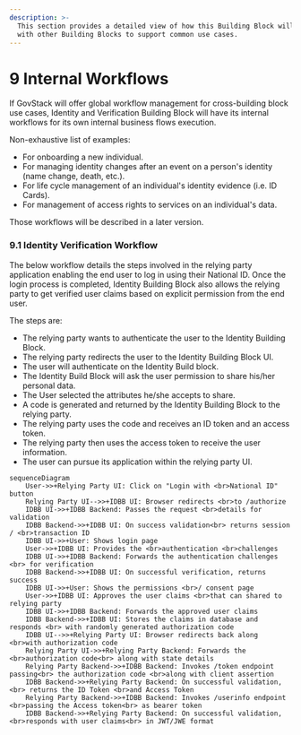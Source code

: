 ```yaml
---
description: >-
  This section provides a detailed view of how this Building Block will interact
  with other Building Blocks to support common use cases.
---
```


# 9 Internal Workflows

If GovStack will offer global workflow management for cross-building block use cases, Identity and Verification Building Block will have its internal workflows for its own internal business flows execution.

Non-exhaustive list of examples:

* For onboarding a new individual.
* For managing identity changes after an event on a person's identity (name change, death, etc.).
* For life cycle management of an individual's identity evidence (i.e. ID Cards).
* For management of access rights to services on an individual's data.

Those workflows will be described in a later version.

### 9.1 Identity Verification Workflow

The below workflow details the steps involved in the relying party application enabling the end user to log in using their National ID. Once the login process is completed, Identity Building Block also allows the relying party to get verified user claims based on explicit permission from the end user.

The steps are:

* The relying party wants to authenticate the user to the Identity Building Block.
* The relying party redirects the user to the Identity Building Block UI.
* The user will authenticate on the Identity Build block.
* The Identity Build Block will ask the user permission to share his/her personal data.
* The User selected the attributes he/she accepts to share.
* A code is generated and returned by the Identity Building Block to the relying party.
* The relying party uses the code and receives an ID token and an access token.
* The relying party then uses the access token to receive the user information.
* The user can pursue its application within the relying party UI.

```mermaid
sequenceDiagram
    User->>+Relying Party UI: Click on "Login with <br>National ID" button
    Relying Party UI-->>+IDBB UI: Browser redirects <br>to /authorize
    IDBB UI->>+IDBB Backend: Passes the request <br>details for validation
    IDBB Backend->>+IDBB UI: On success validation<br> returns session / <br>transaction ID
    IDBB UI->>+User: Shows login page
    User->>+IDBB UI: Provides the <br>authentication <br>challenges
    IDBB UI->>+IDBB Backend: Forwards the authentication challenges <br> for verification
    IDBB Backend->>+IDBB UI: On successful verification, returns success
    IDBB UI->>+User: Shows the permissions <br>/ consent page
    User->>+IDBB UI: Approves the user claims <br>that can shared to relying party
    IDBB UI->>+IDBB Backend: Forwards the approved user claims
    IDBB Backend->>+IDBB UI: Stores the claims in database and responds <br> with randomly generated authorization code
    IDBB UI-->>+Relying Party UI: Browser redirects back along <br>with authorization code
    Relying Party UI->>+Relying Party Backend: Forwards the <br>authorization code<br> along with state details
    Relying Party Backend->>+IDBB Backend: Invokes /token endpoint passing<br> the authorization code <br>along with client assertion
    IDBB Backend->>+Relying Party Backend: On successful validation,<br> returns the ID Token <br>and Access Token
    Relying Party Backend->>+IDBB Backend: Invokes /userinfo endpoint <br>passing the Access token<br> as bearer token
    IDBB Backend->>+Relying Party Backend: On successful validation, <br>responds with user claims<br> in JWT/JWE format
```

